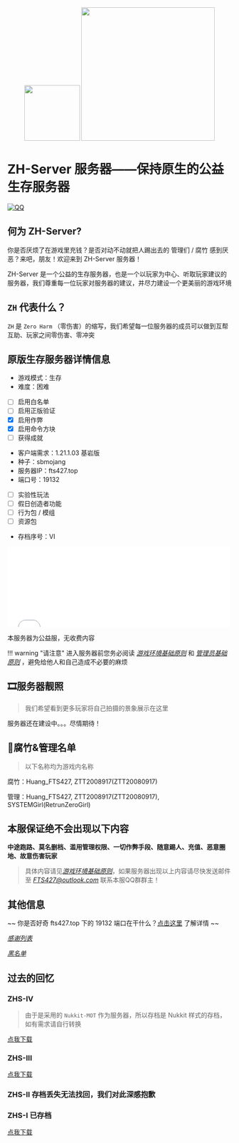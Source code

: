 <div align="center">
    <img width="125" src="\assets\ZHS\photos\ZH-Server.png">
    <img width="300" src="\assets\ZHS\photos\title.png">
</div>

# ZH-Server 服务器——保持原生的公益生存服务器

[![QQ](https://img.shields.io/badge/QQ-836052388-4169E1?style=for-the-badge&logoColor=white)](http://qm.qq.com/cgi-bin/qm/qr?_wv=1027&k=89oGlqOoovJVsXx_9cSg3ri8GNXr_rCs&authKey=SxgvNWIiXBx89Lb%2FvXyi2wQtFpzJetKtY44mAe3RfB2PHcdIzYeoP7C3HBjaI3gM&noverify=0&group_code=836052388)

## 何为 ZH-Server?

你是否厌烦了在游戏里充钱？是否对动不动就把人踢出去的 管理们 / 腐竹 感到厌恶？来吧，朋友！欢迎来到 ZH-Server 服务器！

ZH-Server 是一个公益的生存服务器，也是一个以玩家为中心、听取玩家建议的服务器，我们尊重每一位玩家对服务器的建议，并尽力建设一个更美丽的游戏环境

## `ZH` 代表什么？

`ZH` 是 `Zero Harm` （零伤害）的缩写，我们希望每一位服务器的成员可以做到互帮互助、玩家之间零伤害、零冲突

## 原版生存服务器详情信息

- 游戏模式：生存
- 难度：困难
- [ ] 启用白名单
- [ ] 启用正版验证
- [x] 启用作弊
- [x] 启用命令方块
- [ ] 获得成就
- 客户端需求：1.21.1.03 基岩版
- 种子：sbmojang
- 服务器IP：fts427.top
- 端口号：19132
- [ ] 实验性玩法
- [ ] 假日创造者功能
- [ ] 行为包 / 模组
- [ ] 资源包
- 存档序号：VI

<iframe frameborder="no" border="0" marginwidth="0" marginheight="0" width="500px" height="180px" scrolling=no src="//motdbe.blackbe.work/iframe.html?ip=fts427.top&port=19133&dark=true"></iframe>

本服务器为公益服，无收费内容

!!! warning "请注意"
    进入服务器前您务必阅读 [*游戏环境基础原则*](./gamimg_env.md) 和 [*管理员基础原则*](./op_rules.md) ，避免给他人和自己造成不必要的麻烦

## 🎞服务器靓照

> 我们希望看到更多玩家将自己拍摄的景象展示在这里

服务器还在建设中。。。尽情期待！

## 🧐腐竹&管理名单

> 以下名称均为游戏内名称

腐竹：Huang_FTS427,  ZTT2008917(ZTT20080917)

管理：Huang_FTS427,  ZTT2008917(ZTT20080917),  SYSTEMGirl(RetrunZeroGirl)

## 本服保证绝不会出现以下内容

**中途跑路、莫名删档、滥用管理权限、一切作弊手段、随意踢人、充值、恶意圈地、故意伤害玩家**

> 具体内容请见[*游戏环境基础原则*](./gamimg_env.md)，如果服务器出现以上内容请尽快发送邮件至 *<FTS427@outlook.com>* 联系本服QQ群群主！

## 其他信息

~~ 你是否好奇 fts427.top 下的 19132 端口在干什么？[点击这里](../blog/posts/240708.md) 了解详情 ~~

[*感谢列表*](./gaming_thx.md)

[*黑名单*](./no_play.md)

## 过去的回忆

### ZHS-IV

> 由于是采用的 `Nukkit-MOT` 作为服务器，所以存档是 Nukkit 样式的存档，如有需求请自行转换

[点我下载](https://cncncloud.com/s/yP5KRfz)

### ZHS-III

[点我下载](https://cncncloud.com/s/xk5JPu4)

### ZHS-II 存档丢失无法找回，我们对此深感抱歉

### ZHS-I 已存档

[点我下载](https://pan.huang1111.cn/s/W4Mkc3)

